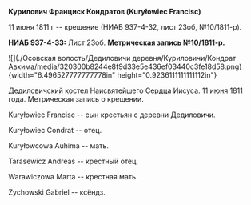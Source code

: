 **Курилович Франциск Кондратов (Kuryłowiec Francisc)**

11 июня 1811 г -- крещение (НИАБ 937-4-32, лист 23об, №10/1811-р).

**НИАБ 937-4-33:** Лист 23об. **Метрическая запись №10/1811-р.**

![](./Осовская волость/Дедиловичи деревня/Куриловичи/Кондрат Авхима/media/320300b8244e8f9d33e5e436ef03440c3fe18d58.png){width="6.496527777777778in"
height="0.9236111111111112in"}

Дедиловичский костел Наисвятейшего Сердца Иисуса. 11 июня 1811 года.
Метрическая запись о крещении.

Kuryłowiec Francisc -- сын крестьян с деревни Дедиловичи.

Kuryłowiec Condrat -- отец.

Kuryłowcowa Auhima -- мать.

Tarasewicz Andreas -- крестный отец.

Warawiczowa Marta -- крестная мать.

Zychowski Gabriel -- ксёндз.
